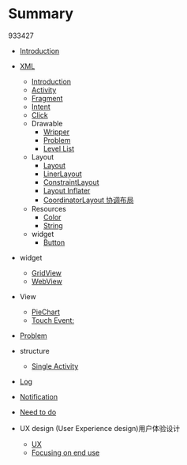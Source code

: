 # Summary
933427

* [Introduction](README.md)
* [XML](xml.md)
  * [Introduction](./xml/introduction.md)
  * [Activity](./activity/activity.md)
  * [Fragment](./activity/fragment.md)
  * [Intent](./intent.md)
  * [Click](./xml/click.md)
  * Drawable
    * [Wripper](./xml/drawable/wripper.md)
    * [Problem](./xml/drawable/problem.md)
    * [Level List](./xml/drawable/level-list.md)
  * Layout
    * [Layout](./xml/layout/layout.md)
    * [LinerLayout](./xml/layout/linear_layout.md)
    * [ConstraintLayout](./xml/layout/constraint_layout.md)
    * [Layout Inflater](./xml/layout/layout_inflater.md)
    * [CoordinatorLayout 协调布局](./xml/layout/coordinator_layout.md)
  * Resources
    * [Color](./xml/res/color.md)
    * [String](./xml/res/string.md)
  * widget
    * [Button](./xml/button.md)
* widget
  * [GridView](./widget/gridview.md)
  * [WebView](./widget/webview.md)

* View
  * [PieChart](./view/pie_chart.md)
  * [Touch Event:](./view/touch_event.md)

* [Problem](./problem.md)
* structure
  * [Single Activity](./structure/single_activity.md)

* [Log](./log.md)
* [Notification](./notification.md)
* [Need to do](./need_to.do.md)
* UX design (User Experience design)用户体验设计
  * [UX](./UX/UX.md)
  * [Focusing on end use](./UX/make_app.md)
